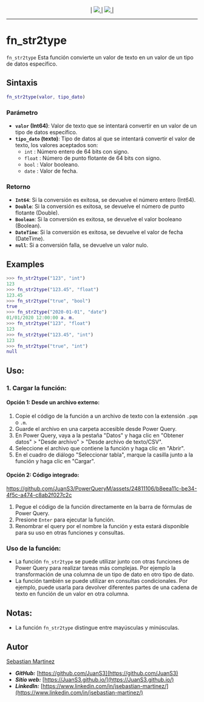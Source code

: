 <div align="center">
    |
    <a href="README.md">
        <img src="https://img.shields.io/badge/DOCUMENTATION-ENGLISH-orange"/>
    </a>
    |
    <a href="fn_str2type.pqm">
        <img src="https://img.shields.io/badge/SOURCE CODE-POWER QUERY M-blue"/>
    </a>
    |
</div>

<hr>

# fn_str2type

`fn_str2type` Esta función convierte un valor de texto en un valor de un tipo de datos específico.

## Sintaxis

```m
fn_str2type(valor, tipo_dato)
```

### Parámetro

- **`valor` (Int64)**: Valor de texto que se intentará convertir en un valor de un tipo de datos específico.
- **`tipo_dato` (texto)**: Tipo de datos al que se intentará convertir el valor de texto, los valores aceptados son:
    - `int` : Número entero de 64 bits con signo.
    - `float` : Número de punto flotante de 64 bits con signo.
    - `bool` : Valor booleano.
    - `date` : Valor de fecha.

### Retorno

- **`Int64`**: Si la conversión es exitosa, se devuelve el número entero (Int64).
- **`Double`**: Si la conversión es exitosa, se devuelve el número de punto flotante (Double).
- **`Boolean`**: Si la conversión es exitosa, se devuelve el valor booleano (Boolean).
- **`DateTime`**: Si la conversión es exitosa, se devuelve el valor de fecha (DateTime).
- **`null`**: Si a conversión falla, se devuelve un valor nulo.

## Examples
```m
>>> fn_str2type("123", "int")
123
>>> fn_str2type("123.45", "float")
123.45
>>> fn_str2type("true", "bool")
true
>>> fn_str2type("2020-01-01", "date")
01/01/2020 12:00:00 a. m.
>>> fn_str2type("123", "float")
123
>>> fn_str2type("123.45", "int")
123
>>> fn_str2type("true", "int")
null
```

## Uso:

### 1. Cargar la función:

#### Opción 1: Desde un archivo externo:

1. Copie el código de la función a un archivo de texto con la extensión `.pqm` o `.m`.
2. Guarde el archivo en una carpeta accesible desde Power Query.
3. En Power Query, vaya a la pestaña "Datos" y haga clic en "Obtener datos" > "Desde archivo" > "Desde archivo de texto/CSV".
4. Seleccione el archivo que contiene la función y haga clic en "Abrir".
5. En el cuadro de diálogo "Seleccionar tabla", marque la casilla junto a la función y haga clic en "Cargar".

#### Opción 2: Código integrado:

https://github.com/JuanS3/PowerQueryM/assets/24811106/b8eea11c-be34-4f5c-a474-c8ab2f027c2c

1. Pegue el código de la función directamente en la barra de fórmulas de Power Query.
2. Presione `Enter` para ejecutar la función.
3. Renombrar el query por el nombre la función y esta estará disponible para su uso en otras funciones y consultas.

### Uso de la función:

- La función `fn_str2type` se puede utilizar junto con otras funciones de Power Query para realizar tareas más complejas. Por ejemplo la transformación de una columna de un tipo de dato en otro tipo de dato.
- La función también se puede utilizar en consultas condicionales. Por ejemplo, puede usarla para devolver diferentes partes de una cadena de texto en función de un valor en otra columna.

## Notas:

- La función `fn_str2type` distingue entre mayúsculas y minúsculas.

## Autor

[Sebastian Martinez](https://JuanS3.github.io/)

  - ***GitHub:*** [https://github.com/JuanS3](https://github.com/JuanS3)
  - ***Sitio web:*** [https://JuanS3.github.io/](https://JuanS3.github.io/)
  - ***LinkedIn:*** [https://www.linkedin.com/in/jsebastian-martinez/](https://www.linkedin.com/in/jsebastian-martinez/)

